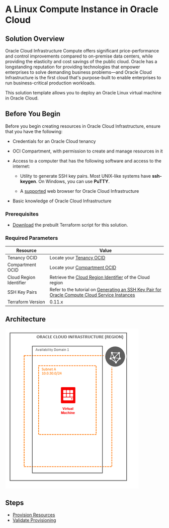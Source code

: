 # A Linux Compute Instance in Oracle Cloud

## Solution Overview

Oracle Cloud Infrastructure Compute offers significant price-performance and control improvements compared to on-premise data centers, while providing the elasticity and cost savings of the public cloud. Oracle has a longstanding reputation for providing technologies that empower enterprises to solve demanding business problems—and Oracle Cloud Infrastructure is the first cloud that's purpose-built to enable enterprises to run business-critical production workloads.

This solution template allows you to deploy an Oracle Linux virtual machine in Oracle Cloud.

## Before You Begin

Before you begin creating resources in Oracle Cloud Infrastructure, ensure that you have the following:

* Credentials for an Oracle Cloud tenancy

* OCI Compartment, with permission to create and manage resources in it

* Access to a computer that has the following software and access to the internet:

    * Utility to generate SSH key pairs. Most UNIX-like systems have **ssh-keygen**. On Windows, you can use **PuTTY**.

    * A [supported](https://docs.oracle.com/en/cloud/get-started/subscriptions-cloud/csgsg/web-browser-requirements.html) web browser for Oracle Cloud Infrastructure

* Basic knowledge of Oracle Cloud Infrastructure

### Prerequisites

* [Download](../scripts/terraform/resmgr/vcn-compute.zip) the prebuilt Terraform script for this solution.

### Required Parameters

| Resource       | Value |
|----------------|-------|
|Tenancy OCID    |Locate your [Tenancy OCID](https://docs.cloud.oracle.com/en-us/iaas/Content/General/Concepts/identifiers.htm)|
|Compartment OCID|Locate your [Compartment OCID](https://docs.cloud.oracle.com/en-us/iaas/Content/General/Concepts/identifiers.htm)|
|Cloud Region Identifier | Retrieve the [Cloud Region Identifier](https://docs.cloud.oracle.com/en-us/iaas/Content/General/Concepts/regions.htm) of the Cloud region|
|SSH Key Pairs   |Refer to the tutorial on [Generating an SSH Key Pair for Oracle Compute Cloud Service Instances](https://www.oracle.com/webfolder/technetwork/tutorials/obe/cloud/compute-iaas/generating_ssh_key/generate_ssh_key.html)|
|Terraform Version | 0.11.x|

## Architecture

![](./about-this/images/VM.png)

## Steps

- [Provision Resources](?lab=provision-resources)
- [Validate Provisioning](?lab=validate-provisioning)
